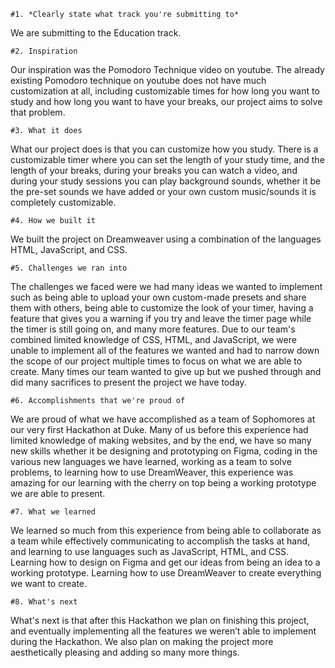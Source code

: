 
	#1. *Clearly state what track you're submitting to*
We are submitting to the Education track.

	#2. Inspiration
Our inspiration was the Pomodoro Technique video on youtube. The already existing Pomodoro technique on youtube does not have much customization at all, including customizable times for how long you want to study and how long you want to have your breaks, our project aims to solve that problem.

	#3. What it does
What our project does is that you can customize how you study. There is a customizable timer where you can set the length of your study time, and the length of your breaks, during your breaks you can watch a video, and during your study sessions you can play background sounds, whether it be the pre-set sounds we have added or your own custom music/sounds it is completely customizable. 

	#4. How we built it
We built the project on Dreamweaver using a combination of the languages HTML, JavaScript, and CSS.

	#5. Challenges we ran into
The challenges we faced were we had many ideas we wanted to implement such as being able to upload your own custom-made presets and share them with others, being able to customize the look of your timer, having a feature that gives you a warning if you try and leave the timer page while the timer is still going on, and many more features. Due to our team's combined limited knowledge of CSS, HTML, and JavaScript, we were unable to implement all of the features we wanted and had to narrow down the scope of our project multiple times to focus on what we are able to create. Many times our team wanted to give up but we pushed through and did many sacrifices to present the project we have today. 

	#6. Accomplishments that we're proud of
We are proud of what we have accomplished as a team of Sophomores at our very first Hackathon at Duke. Many of us before this experience had limited knowledge of making websites, and by the end, we have so many new skills whether it be designing and prototyping on Figma, coding in the various new languages we have learned, working as a team to solve problems, to learning how to use DreamWeaver, this experience was amazing for our learning with the cherry on top being a working prototype we are able to present.

	#7. What we learned
We learned so much from this experience from being able to collaborate as a team while effectively communicating to accomplish the tasks at hand, and learning to use languages such as JavaScript, HTML, and CSS. Learning how to design on Figma and get our ideas from being an idea to a working prototype. Learning how to use DreamWeaver to create everything we want to create. 

	#8. What's next
What's next is that after this Hackathon we plan on finishing this project, and eventually implementing all the features we weren’t able to implement during the Hackathon. We also plan on making the project more aesthetically pleasing and adding so many more things. 
